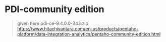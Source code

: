 PDI-community edition
=====================
> given here
pdi-ce-9.4.0.0-343.zip
> https://www.hitachivantara.com/en-us/products/pentaho-platform/data-integration-analytics/pentaho-community-edition.html
